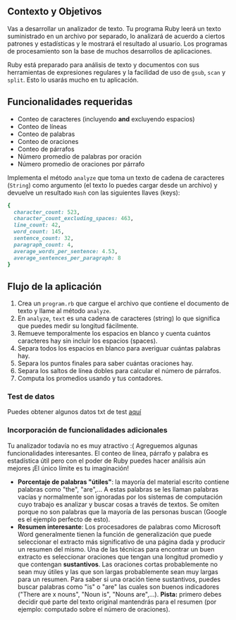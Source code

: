 ## Contexto y Objetivos

Vas a desarrollar un analizador de texto. Tu programa Ruby leerá un texto suministrado en un archivo por separado, lo analizará de acuerdo a ciertos patrones y estadísticas y le mostrará el resultado al usuario. Los programas de procesamiento son la base de muchos desarrollos de aplicaciones.

Ruby está preparado para análisis de texto y documentos con sus herramientas de expresiones regulares y la facilidad de uso de `gsub`, `scan` y `split`. Esto lo usarás mucho en tu aplicación.

## Funcionalidades requeridas

* Conteo de caracteres (incluyendo **and** excluyendo espacios)
* Conteo de líneas
* Conteo de palabras
* Conteo de oraciones
* Conteo de párrafos
* Número promedio de palabras por oración
* Número promedio de oraciones por párrafo

Implementa el método `analyze` que toma un texto de cadena de caracteres (`String`) como argumento (el texto lo puedes cargar desde un archivo) y devuelve un resultado `Hash` con las siguientes llaves (keys):

```ruby
{
  character_count: 523,
  character_count_excluding_spaces: 463,
  line_count: 42,
  word_count: 145,
  sentence_count: 32,
  paragraph_count: 4,
  average_words_per_sentence: 4.53,
  average_sentences_per_paragraph: 8
}
```

## Flujo de la aplicación

1. Crea un `program.rb` que cargue el archivo que contiene el documento de texto y llame al método  `analyze`.
1. En `analyze`, `text` es una cadena de caracteres (string) lo que significa que puedes medir su longitud fácilmente.
1. Remueve temporalmente los espacios en blanco y cuenta cuántos caracteres hay sin incluir los espacios (spaces).
1. Separa todos los espacios en blanco para averiguar cuántas palabras hay.
1. Separa los puntos finales para saber cuántas oraciones hay.
1. Separa los saltos de línea dobles para calcular el número de párrafos.
1. Computa los promedios usando y tus contadores.

### Test de datos

Puedes obtener algunos datos txt de test [aquí](http://www.rubyinside.com/book/oliver.txt)

### Incorporación de funcionalidades adicionales

Tu analizador todavía no es muy atractivo :( Agreguemos algunas funcionalidades interesantes. El conteo de línea, párrafo y palabra es estadística útil pero con el poder de Ruby puedes hacer análisis aún mejores ¡El único límite es tu imaginación!

* **Porcentaje de palabras "útiles"**: la mayoría del material escrito contiene palabras como "the", "are",... A estas palabras se les llaman palabras vacías y normalmente son ignoradas por los sistemas de computación cuyo trabajo es analizar y buscar cosas a través de textos. Se omiten porque no son palabras que la mayoría de las personas buscan (Google es el ejemplo perfecto de esto).
* **Resumen interesante**: Los procesadores de palabras como Microsoft Word generalmente tienen la función de generalización que puede seleccionar el extracto más significativo de una página dada y producir un resumen del mismo. Una de las técnicas para encontrar un buen extracto es seleccionar oraciones que tengan una longitud promedio y que contengan **sustantivos**. Las oraciones cortas probablemente no sean muy útiles y las que son largas probablemente sean muy largas para un resumen. Para saber si una oración tiene sustantivos, puedes buscar palabras como "is" o "are" las cuales son buenos indicadores ("There are x nouns", "Noun is", "Nouns are",...). **Pista:** primero debes decidir qué parte del texto original mantendrás para el resumen (por ejemplo: computado sobre el número de oraciones).
